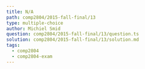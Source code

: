 ```yaml
---
title: N/A
path: comp2804/2015-fall-final/13
type: multiple-choice
author: Michiel Smid
question: comp2804/2015-fall-final/13/question.ts
solution: comp2804/2015-fall-final/13/solution.md
tags:
  - comp2804
  - comp2804-exam
---
```

